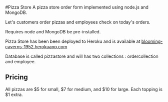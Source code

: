 #Pizza Store
A pizza store order form implemented using node.js and MongoDB.

Let's customers order pizzas and employees check on today's orders.

Requires node and MongoDB be pre-installed.

Pizza Store has been been deployed to Heroku and is available at [
blooming-caverns-1952.herokuapp.com](
blooming-caverns-1952.herokuapp.com)


Database is called pizzastore and will has two collections : ordercollection and employee.

## Pricing
All pizzas are $5 for small, $7 for medium, and $10 for large.
Each topping is $1 extra.

